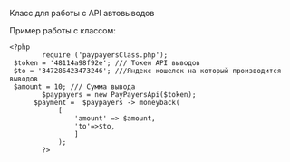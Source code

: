 Класс для работы с API автовыводов



Пример работы с классом:

``````
<?php
		require ('paypayersClass.php');
 $token = '48114a98f92e'; /// Токен API выводов
 $to = '347286423473246'; ///Яндекс кошелек на который производится выводов
 $amount = 10; /// Сумма вывода
        $paypayers = new PayPayersApi($token);
      $payment =  $paypayers -> moneyback(
            [
                'amount' => $amount,
                'to'=>$to,
                ]
            );
	    ?>
``````
